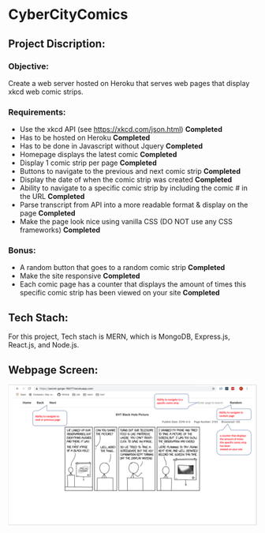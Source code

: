 # CyberCityComics

## Project Discription:

### Objective:
Create a web server hosted on Heroku that serves web pages that display xkcd web comic strips.
### Requirements:
* Use the xkcd API (see https://xkcd.com/json.html)     **Completed**
* Has to be hosted on Heroku                            **Completed**
* Has to be done in Javascript without Jquery           **Completed**
* Homepage displays the latest comic                    **Completed**
* Display 1 comic strip per page                        **Completed**
* Buttons to navigate to the previous and next comic strip  **Completed**
* Display the date of when the comic strip was created  **Completed**
* Ability to navigate to a specific comic strip by including the comic # in the URL **Completed**
* Parse transcript from API into a more readable format & display on the page   **Completed**
* Make the page look nice using vanilla CSS (DO NOT use any CSS frameworks) **Completed**
### Bonus:
* A random button that goes to a random comic strip **Completed**
* Make the site responsive  **Completed**
* Each comic page has a counter that displays the amount of times this specific comic strip has been viewed on your site **Completed**

## Tech Stach:
For this project, Tech stach is MERN, which is MongoDB, Express.js, React.js, and Node.js.

## Webpage Screen:
!["Home Page"](https://github.com/KaiTang26/CyberCityComics/blob/master/image/1.png)



